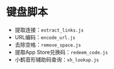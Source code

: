 # 键盘脚本
- 提取连接：`extract_links.js`
- URL编码：`encode_url.js`
- 去除空格：`remove_space.js`
- 提取App Store兑换码：`redeem_code.js`
- 小鹤音形辅助码查询：`xh_lookup.js`